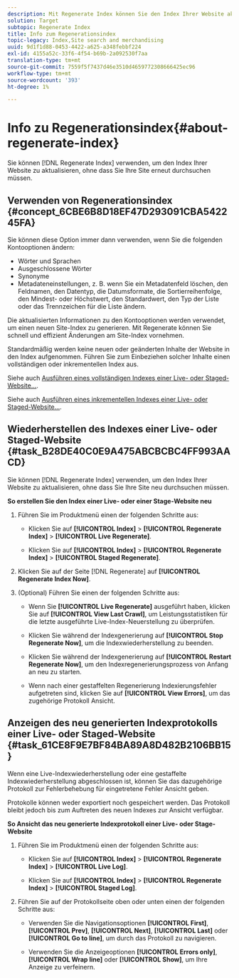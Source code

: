 ```yaml
---
description: Mit Regenerate Index können Sie den Index Ihrer Website aktualisieren, ohne dass Sie Ihre Site neu durchsuchen müssen.
solution: Target
subtopic: Regenerate Index
title: Info zum Regenerationsindex
topic-legacy: Index,Site search and merchandising
uuid: 9d1f1d88-0453-4422-a625-a348febbf224
exl-id: 4155a52c-33f6-4f54-b69b-2a092530f7aa
translation-type: tm+mt
source-git-commit: 7559f5f7437d46e3510d4659772308666425ec96
workflow-type: tm+mt
source-wordcount: '393'
ht-degree: 1%

---
```


# Info zu Regenerationsindex{#about-regenerate-index}

Sie können [!DNL Regenerate Index] verwenden, um den Index Ihrer Website zu aktualisieren, ohne dass Sie Ihre Site erneut durchsuchen müssen.

## Verwenden von Regenerationsindex {#concept_6CBE6B8D18EF47D293091CBA542245FA}

Sie können diese Option immer dann verwenden, wenn Sie die folgenden Kontooptionen ändern:

* Wörter und Sprachen
* Ausgeschlossene Wörter
* Synonyme
* Metadateneinstellungen, z. B. wenn Sie ein Metadatenfeld löschen, den Feldnamen, den Datentyp, die Datumsformate, die Sortierreihenfolge, den Mindest- oder Höchstwert, den Standardwert, den Typ der Liste oder das Trennzeichen für die Liste ändern.

Die aktualisierten Informationen zu den Kontooptionen werden verwendet, um einen neuen Site-Index zu generieren. Mit Regenerate können Sie schnell und effizient Änderungen am Site-Index vornehmen.

Standardmäßig werden keine neuen oder geänderten Inhalte der Website in den Index aufgenommen. Führen Sie zum Einbeziehen solcher Inhalte einen vollständigen oder inkrementellen Index aus.

Siehe auch [Ausführen eines vollständigen Indexes einer Live- oder Staged-Website...](../c-about-index-menu/c-about-full-index.md#task_F7FE04D8A1654A7787FCCA31B45EB42D).

Siehe auch [Ausführen eines inkrementellen Indexes einer Live- oder Staged-Website...](../c-about-index-menu/c-about-incremental-index.md#task_9BFB6157F3884B2FAECB7E0E9CA318CB).

## Wiederherstellen des Indexes einer Live- oder Staged-Website {#task_B28DE40C0E9A475ABCBCBC4FF993AACD}

Sie können [!DNL Regenerate Index] verwenden, um den Index Ihrer Website zu aktualisieren, ohne dass Sie Ihre Site neu durchsuchen müssen.

**So erstellen Sie den Index einer Live- oder einer Stage-Website neu**

1. Führen Sie im Produktmenü einen der folgenden Schritte aus:

   * Klicken Sie auf **[!UICONTROL Index]** > **[!UICONTROL Regenerate Index]** > **[!UICONTROL Live Regenerate]**.

   * Klicken Sie auf **[!UICONTROL Index]** > **[!UICONTROL Regenerate Index]** > **[!UICONTROL Staged Regenerate]**.

1. Klicken Sie auf der Seite [!DNL Regenerate] auf **[!UICONTROL Regenerate Index Now]**.
1. (Optional) Führen Sie einen der folgenden Schritte aus:

   * Wenn Sie **[!UICONTROL Live Regenerate]** ausgeführt haben, klicken Sie auf **[!UICONTROL View Last Crawl]**, um Leistungsstatistiken für die letzte ausgeführte Live-Index-Neuerstellung zu überprüfen.

   * Klicken Sie während der Indexgenerierung auf **[!UICONTROL Stop Regenerate Now]**, um die Indexwiederherstellung zu beenden.
   * Klicken Sie während der Indexgenerierung auf **[!UICONTROL Restart Regenerate Now]**, um den Indexregenerierungsprozess von Anfang an neu zu starten.
   * Wenn nach einer gestaffelten Regenerierung Indexierungsfehler aufgetreten sind, klicken Sie auf **[!UICONTROL View Errors]**, um das zugehörige Protokoll Ansicht.

## Anzeigen des neu generierten Indexprotokolls einer Live- oder Staged-Website {#task_61CE8F9E7BF84BA89A8D482B2106BB15}

Wenn eine Live-Indexwiederherstellung oder eine gestaffelte Indexwiederherstellung abgeschlossen ist, können Sie das dazugehörige Protokoll zur Fehlerbehebung für eingetretene Fehler Ansicht geben.

Protokolle können weder exportiert noch gespeichert werden. Das Protokoll bleibt jedoch bis zum Auftreten des neuen Indexes zur Ansicht verfügbar.

**So Ansicht das neu generierte Indexprotokoll einer Live- oder Stage-Website**

1. Führen Sie im Produktmenü einen der folgenden Schritte aus:

   * Klicken Sie auf **[!UICONTROL Index]** > **[!UICONTROL Regenerate Index]** > **[!UICONTROL Live Log]**.

   * Klicken Sie auf **[!UICONTROL Index]** > **[!UICONTROL Regenerate Index]** > **[!UICONTROL Staged Log]**.

1. Führen Sie auf der Protokollseite oben oder unten einen der folgenden Schritte aus:

   * Verwenden Sie die Navigationsoptionen **[!UICONTROL First]**, **[!UICONTROL Prev]**, **[!UICONTROL Next]**, **[!UICONTROL Last]** oder **[!UICONTROL Go to line]**, um durch das Protokoll zu navigieren.

   * Verwenden Sie die Anzeigeoptionen **[!UICONTROL Errors only]**, **[!UICONTROL Wrap line]** oder **[!UICONTROL Show]**, um Ihre Anzeige zu verfeinern.
